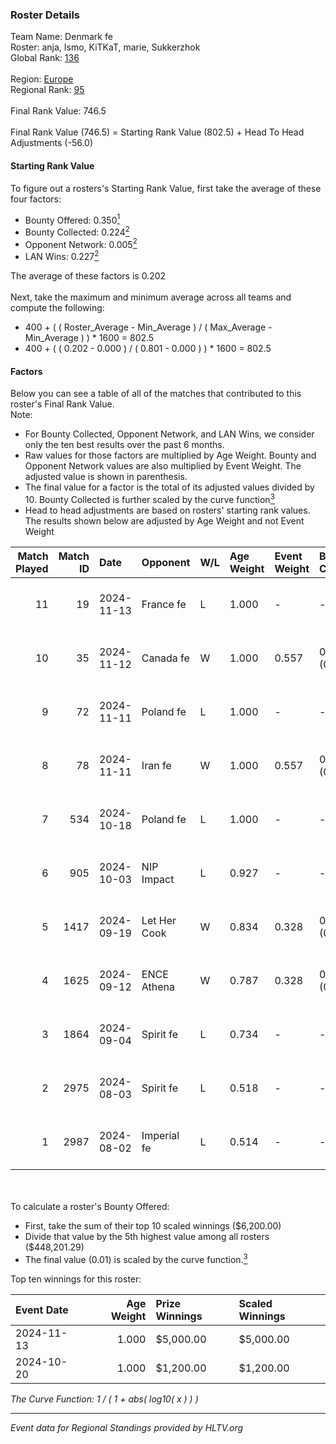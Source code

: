 ### Roster Details<br />
Team Name: Denmark fe<br />
Roster: anja, Ismo, KiTKaT, marie, Sukkerzhok<br />
Global Rank: [136](../../standings_global_2024_11_13.md)<br />
<br />
Region: [Europe]( ../../standings_europe_2024_11_13.md)<br />
Regional Rank: [95]( ../../standings_europe_2024_11_13.md)<br />
<br />
Final Rank Value:  746.5<br />
<br />
Final Rank Value (746.5) = Starting Rank Value (802.5) + Head To Head Adjustments (-56.0)<br />

#### Starting Rank Value<br />
To figure out a rosters's Starting Rank Value, first take the average of these four factors:<br />
- Bounty Offered: 0.350[<sup>1</sup>](#table2)
- Bounty Collected: 0.224[<sup>2</sup>](#table1)
- Opponent Network: 0.005[<sup>2</sup>](#table1)
- LAN Wins: 0.227[<sup>2</sup>](#table1)

The average of these factors is 0.202<br />
<br />
Next, take the maximum and minimum average across all teams and compute the following:<br />
- 400 + ( ( Roster_Average - Min_Average ) / ( Max_Average - Min_Average ) ) * 1600 = 802.5
- 400 + ( ( 0.202 - 0.000 ) / ( 0.801 - 0.000 ) ) * 1600 = 802.5


#### Factors<br />
Below you can see a table of all of the matches that contributed to this roster's Final Rank Value.<br />
Note:<br />

- For Bounty Collected, Opponent Network, and LAN Wins, we consider only the ten best results over the past 6 months.
- Raw values for those factors are multiplied by Age Weight. Bounty and Opponent Network values are also multiplied by Event Weight. The adjusted value is shown in parenthesis.
- The final value for a factor is the total of its adjusted values divided by 10. Bounty Collected is further scaled by the curve function[<sup>3</sup>](#curveFunction)
- Head to head adjustments are based on rosters' starting rank values. The results shown below are adjusted by Age Weight and not Event Weight
<span id="table1"></span><br />


| Match Played | Match ID | Date       | Opponent     | W/L | Age Weight | Event Weight | Bounty Collected | Opponent Network | LAN Wins  | H2H Adj. | Roster                                |
| -: | -: | :- | :- | :- | :- | :- | :- | :- | :- | -: | :- |
|           11 |       19 | 2024-11-13 | France fe    | L   | 1.000      | -            | -                | -                | -         |   -11.74 | anja, Ismo, KiTKaT, marie, Sukkerzhok |
|           10 |       35 | 2024-11-12 | Canada fe    | W   | 1.000      | 0.557        | 0.000 (0.000)    | 0.035 (0.020)    | 1 (1.000) |     5.16 | anja, Ismo, KiTKaT, marie, Sukkerzhok |
|            9 |       72 | 2024-11-11 | Poland fe    | L   | 1.000      | -            | -                | -                | -         |    -9.29 | anja, Ismo, KiTKaT, marie, Sukkerzhok |
|            8 |       78 | 2024-11-11 | Iran fe      | W   | 1.000      | 0.557        | 0.000 (0.000)    | 0.000 (0.000)    | 1 (1.000) |     3.66 | anja, Ismo, KiTKaT, marie, Sukkerzhok |
|            7 |      534 | 2024-10-18 | Poland fe    | L   | 1.000      | -            | -                | -                | -         |    -9.37 | Ismo, KiTKaT, marie, Nea, pullox      |
|            6 |      905 | 2024-10-03 | NIP Impact   | L   | 0.927      | -            | -                | -                | -         |   -16.78 | Ismo, KiTKaT, marie, Nea, pullox      |
|            5 |     1417 | 2024-09-19 | Let Her Cook | W   | 0.834      | 0.328        | 0.010 (0.003)    | 0.104 (0.028)    | 0 (0.000) |    10.12 | Ismo, KiTKaT, marie, Nea, pullox      |
|            4 |     1625 | 2024-09-12 | ENCE Athena  | W   | 0.787      | 0.328        | 0.002 (0.001)    | 0.020 (0.005)    | 0 (0.000) |     6.90 | Ismo, KiTKaT, marie, Nea, pullox      |
|            3 |     1864 | 2024-09-04 | Spirit fe    | L   | 0.734      | -            | -                | -                | -         |   -14.78 | Ismo, KiTKaT, marie, Nea, pullox      |
|            2 |     2975 | 2024-08-03 | Spirit fe    | L   | 0.518      | -            | -                | -                | -         |   -10.63 | Ismo, KiTKaT, marie, Nea, pullox      |
|            1 |     2987 | 2024-08-02 | Imperial fe  | L   | 0.514      | -            | -                | -                | -         |    -9.25 | Ismo, KiTKaT, marie, Nea, pullox      |

<br />
<span id="table2"></span><br />
To calculate a roster's Bounty Offered:<br />

- First, take the sum of their top 10 scaled winnings ($6,200.00)
- Divide that value by the 5th highest value among all rosters ($448,201.29)
- The final value (0.01) is scaled by the curve function.[<sup>3</sup>](#curveFunction)

Top ten winnings for this roster:<br />

| Event Date | Age Weight | Prize Winnings | Scaled Winnings |
| :- | -: | :- | :- |
| 2024-11-13 |      1.000 | $5,000.00      | $5,000.00       |
| 2024-10-20 |      1.000 | $1,200.00      | $1,200.00       |


<span id="curveFunction"></span>_The Curve Function: 1 / ( 1 + abs( log10( x ) ) )_<br />

---
_Event data for Regional Standings provided by HLTV.org_<br />
